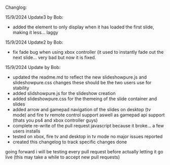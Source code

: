 Changlog:

15/9/2024 Update3 by Bob:
- added the element to only display when it has loaded the first slide, making it less... laggy

15/9/2024 Update2 by Bob:
- fix fade bug when using xbox controller (it used to instantly fade out the next slide... very bad but now it is fixed.

15/9/2024 Update by Bob:
- updated the readme.md to reflect the new slideshowpure.js and slideshowpure.css changes these should be the two users use for stability
- added slidshowpure.js for the slideshow creation
- added slideshowpure.css for the themeing of the slide container and slides
- added arrow and gamepad navigation of the slides on desktop (tv mode) and fire tv remote control support aswell as gamepad api support (thats you ps4 and xbox controller guys)
- complete re-write of the pull request javascript because it broke... a few users installs 
- tested on xbox, fire tv and desktop in tv mode no major issues reported
- created this changelog to track specific changes done

going forward i will be testing every pull request before actually letting it go live (this may take a while to accept new pull requests)
